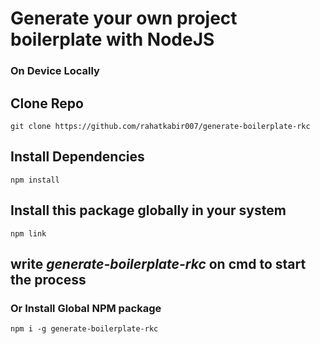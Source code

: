 # Generate your own project boilerplate with NodeJS


### On Device Locally

## Clone Repo

```
git clone https://github.com/rahatkabir007/generate-boilerplate-rkc
```

## Install Dependencies 

```
npm install 
```

## Install this package globally in your system

```
npm link 
```

## write *generate-boilerplate-rkc* on cmd to start the process


### Or Install Global NPM package 

```
npm i -g generate-boilerplate-rkc
```



